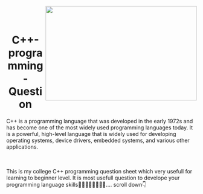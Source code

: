 <img align="right" width = "400" height = "250" src = "https://res.cloudinary.com/practicaldev/image/fetch/s--it7aWv4F--/c_limit%2Cf_auto%2Cfl_progressive%2Cq_66%2Cw_880/https://dev-to-uploads.s3.amazonaws.com/uploads/articles/rjdim9k4525gck7ko2hk.gif"><br><br>
<h1 align = "center">C++-programming-Question</h1>
C++ is a programming language that was developed in the early 1972s and has become one of the most widely used programming languages today. It is a powerful, high-level language that is widely used for developing operating systems, device drivers, embedded systems, and various other applications.

<br><br>This is my college C++ programming question sheet which very usefull for learning to beginner level. It is most usefull question to develope your programming language skills🧑‍💻👨‍💻👩‍💻👩‍💻.... scroll down👇
<br><br>



